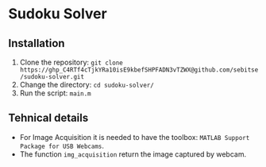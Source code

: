# Sudoku Solver

## Installation
1. Clone the repository:
   ```git clone https://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@github.com/sebitse/sudoku-solver.git```
2. Change the directory:
   ```cd sudoku-solver/```
3. Run the script:
   ```main.m```

## Tehnical details
- For Image Acquisition it is needed to have the toolbox: ```MATLAB Support Package for USB Webcams```.
- The function ```img_acquisition``` return the image captured by webcam.